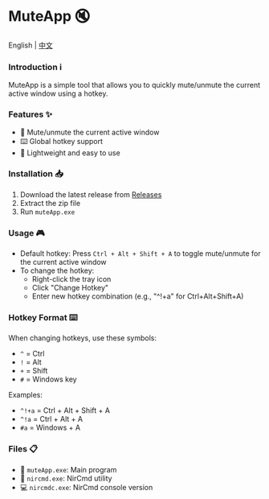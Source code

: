 # MuteApp 🔇

English | [中文](../README.md)

### Introduction ℹ️
MuteApp is a simple tool that allows you to quickly mute/unmute the current active window using a hotkey.

### Features ✨
- 🎯 Mute/unmute the current active window
- ⌨️ Global hotkey support
- 🚀 Lightweight and easy to use

### Installation 📥
1. Download the latest release from [Releases](https://github.com/XiCheng148/MuteApp/releases)
2. Extract the zip file
3. Run `muteApp.exe`

### Usage 🎮
- Default hotkey: Press `Ctrl + Alt + Shift + A` to toggle mute/unmute for the current active window
- To change the hotkey:
  - Right-click the tray icon
  - Click "Change Hotkey"
  - Enter new hotkey combination (e.g., "^!+a" for Ctrl+Alt+Shift+A)

### Hotkey Format ⌨️
When changing hotkeys, use these symbols:
- `^` = Ctrl
- `!` = Alt
- `+` = Shift
- `#` = Windows key

Examples:
- `^!+a` = Ctrl + Alt + Shift + A
- `^!a` = Ctrl + Alt + A
- `#a` = Windows + A

### Files 📋
- 📌 `muteApp.exe`: Main program
- 🔧 `nircmd.exe`: NirCmd utility
- 💻 `nircmdc.exe`: NirCmd console version 
